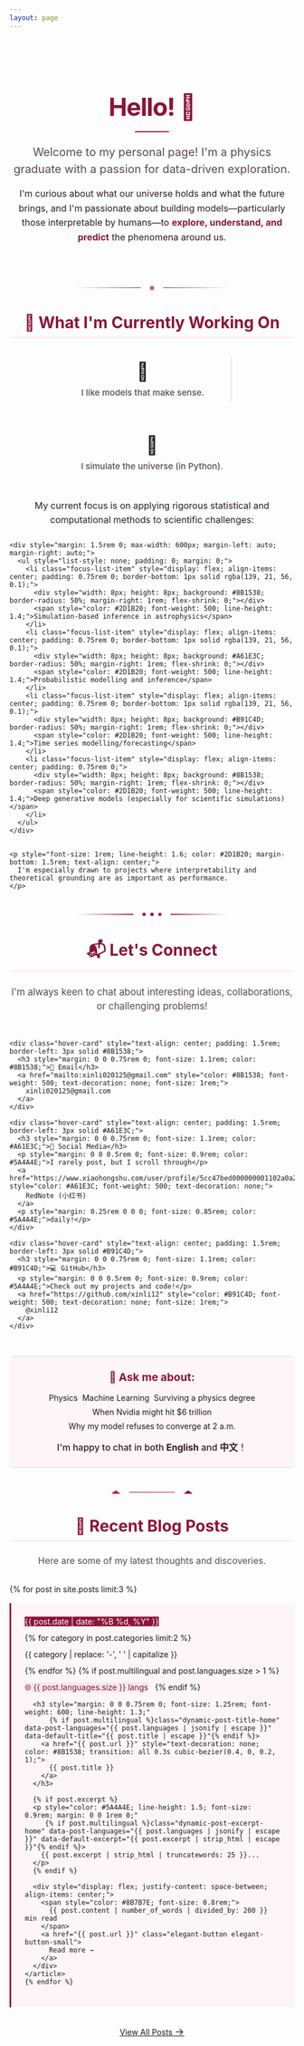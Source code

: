```yaml
---
layout: page
---
```


<div class="hero-section animate-on-scroll" style="text-align: center; margin-bottom: 2.5rem; padding: 2rem 0;">
  <h1 style="font-size: 2.75rem; margin-bottom: 1rem; color: #8B1538; font-weight: 700; letter-spacing: -0.03em;">
    Hello! 👋
  </h1>
  <div style="width: 60px; height: 2px; background: linear-gradient(90deg, #8B1538, #B91C4D); margin: 1rem auto;"></div>
  <p class="lead" style="font-size: 1.25rem; color: #5A4A4E; margin-bottom: 1rem; max-width: 800px; margin-left: auto; margin-right: auto; line-height: 1.5;">
    Welcome to my personal page! I'm a physics graduate with a passion for data-driven exploration.
  </p>
  <p style="font-size: 1rem; color: #2D1B20; max-width: 900px; margin: 0 auto; line-height: 1.6;">
    I'm curious about what our universe holds and what the future brings, and I'm passionate about building models—particularly those interpretable by humans—to <strong style="color: #8B1538;">explore, understand, and predict</strong> the phenomena around us.
  </p>
</div>

<div style="display: flex; justify-content: center; align-items: center; margin: 2.5rem 0;">
  <div style="flex: 1; max-width: 120px; height: 1px; background: linear-gradient(90deg, transparent, #8B1538); margin-right: 1rem;"></div>
  <div style="width: 8px; height: 8px; background: #8B1538; border-radius: 50%; opacity: 0.6;"></div>
  <div style="flex: 1; max-width: 120px; height: 1px; background: linear-gradient(90deg, #8B1538, transparent); margin-left: 1rem;"></div>
</div>

<div class="current-work-section animate-on-scroll" style="margin: 2.5rem 0;">
  <h2 style="font-size: 1.75rem; margin-bottom: 1.5rem; color: #8B1538; text-align: center; border-bottom: 2px solid #F8E8EC; padding-bottom: 0.5rem;">🚀 What I'm Currently Working On</h2>
  
  <div style="display: flex; gap: 2rem; justify-content: center; margin-bottom: 2rem; flex-wrap: wrap;">
    <div class="hover-card" style="text-align: center; padding: 1rem;">
      <div style="font-size: 2rem; margin-bottom: 0.5rem;">🧠</div>
      <p style="margin: 0; font-weight: 500; font-size: 0.95rem; color: #5A4A4E;">I like models that make sense.</p>
    </div>
    <div style="width: 1px; background: #E8D4D8; margin: 0.5rem 0;"></div>
    <div class="hover-card" style="text-align: center; padding: 1rem;">
      <div style="font-size: 2rem; margin-bottom: 0.5rem;">🔭</div>
      <p style="margin: 0; font-weight: 500; font-size: 0.95rem; color: #5A4A4E;">I simulate the universe (in Python).</p>
    </div>
  </div>

  <div style="margin: 2rem 0;">
    <p style="font-size: 1rem; line-height: 1.6; color: #2D1B20; margin-bottom: 1.5rem; text-align: center;">
      My current focus is on applying rigorous statistical and computational methods to scientific challenges:
    </p>
    
    <div style="margin: 1.5rem 0; max-width: 600px; margin-left: auto; margin-right: auto;">
      <ul style="list-style: none; padding: 0; margin: 0;">
        <li class="focus-list-item" style="display: flex; align-items: center; padding: 0.75rem 0; border-bottom: 1px solid rgba(139, 21, 56, 0.1);">
          <div style="width: 8px; height: 8px; background: #8B1538; border-radius: 50%; margin-right: 1rem; flex-shrink: 0;"></div>
          <span style="color: #2D1B20; font-weight: 500; line-height: 1.4;">Simulation-based inference in astrophysics</span>
        </li>
        <li class="focus-list-item" style="display: flex; align-items: center; padding: 0.75rem 0; border-bottom: 1px solid rgba(139, 21, 56, 0.1);">
          <div style="width: 8px; height: 8px; background: #A61E3C; border-radius: 50%; margin-right: 1rem; flex-shrink: 0;"></div>
          <span style="color: #2D1B20; font-weight: 500; line-height: 1.4;">Probabilistic modelling and inference</span>
        </li>
        <li class="focus-list-item" style="display: flex; align-items: center; padding: 0.75rem 0; border-bottom: 1px solid rgba(139, 21, 56, 0.1);">
          <div style="width: 8px; height: 8px; background: #B91C4D; border-radius: 50%; margin-right: 1rem; flex-shrink: 0;"></div>
          <span style="color: #2D1B20; font-weight: 500; line-height: 1.4;">Time series modelling/forecasting</span>
        </li>
        <li class="focus-list-item" style="display: flex; align-items: center; padding: 0.75rem 0;">
          <div style="width: 8px; height: 8px; background: #8B1538; border-radius: 50%; margin-right: 1rem; flex-shrink: 0;"></div>
          <span style="color: #2D1B20; font-weight: 500; line-height: 1.4;">Deep generative models (especially for scientific simulations)</span>
        </li>
      </ul>
    </div>

    
    <p style="font-size: 1rem; line-height: 1.6; color: #2D1B20; margin-bottom: 1.5rem; text-align: center;">
      I'm especially drawn to projects where interpretability and theoretical grounding are as important as performance.
    </p>
  </div>
</div>

<div style="display: flex; justify-content: center; align-items: center; margin: 2.5rem 0;">
  <div style="flex: 1; max-width: 100px; height: 2px; background: linear-gradient(90deg, transparent, #A61E3C); margin-right: 0.75rem;"></div>
  <div style="width: 6px; height: 6px; background: #A61E3C; border-radius: 50%; margin: 0 0.25rem;"></div>
  <div style="width: 6px; height: 6px; background: #8B1538; border-radius: 50%; margin: 0 0.25rem;"></div>
  <div style="width: 6px; height: 6px; background: #B91C4D; border-radius: 50%; margin: 0 0.25rem;"></div>
  <div style="flex: 1; max-width: 100px; height: 2px; background: linear-gradient(90deg, #A61E3C, transparent); margin-left: 0.75rem;"></div>
</div>

<div class="contact-section animate-on-scroll" style="margin: 2.5rem 0;">
  <h2 style="font-size: 1.75rem; margin-bottom: 1.5rem; color: #8B1538; text-align: center; border-bottom: 2px solid #F8E8EC; padding-bottom: 0.5rem;">📬 Let's Connect</h2>
  
  <div style="text-align: center; margin-bottom: 2rem;">
    <p style="font-size: 1.05rem; line-height: 1.5; color: #5A4A4E; max-width: 700px; margin: 0 auto;">
      I'm always keen to chat about interesting ideas, collaborations, or challenging problems!
    </p>
  </div>

  <div style="display: grid; grid-template-columns: repeat(auto-fit, minmax(250px, 1fr)); gap: 1.5rem; max-width: 900px; margin: 0 auto;">
    
    <div class="hover-card" style="text-align: center; padding: 1.5rem; border-left: 3px solid #8B1538;">
      <h3 style="margin: 0 0 0.75rem 0; font-size: 1.1rem; color: #8B1538;">📧 Email</h3>
      <a href="mailto:xinli020125@gmail.com" style="color: #8B1538; font-weight: 500; text-decoration: none; font-size: 1rem;">
        xinli020125@gmail.com
      </a>
    </div>

    <div class="hover-card" style="text-align: center; padding: 1.5rem; border-left: 3px solid #A61E3C;">
      <h3 style="margin: 0 0 0.75rem 0; font-size: 1.1rem; color: #A61E3C;">📱 Social Media</h3>
      <p style="margin: 0 0 0.5rem 0; font-size: 0.9rem; color: #5A4A4E;">I rarely post, but I scroll through</p>
      <a href="https://www.xiaohongshu.com/user/profile/5cc47bed000000001102a0a2" style="color: #A61E3C; font-weight: 500; text-decoration: none;">
        RedNote (小红书)
      </a>
      <p style="margin: 0.25rem 0 0 0; font-size: 0.85rem; color: #5A4A4E;">daily!</p>
    </div>

    <div class="hover-card" style="text-align: center; padding: 1.5rem; border-left: 3px solid #B91C4D;">
      <h3 style="margin: 0 0 0.75rem 0; font-size: 1.1rem; color: #B91C4D;">💻 GitHub</h3>
      <p style="margin: 0 0 0.5rem 0; font-size: 0.9rem; color: #5A4A4E;">Check out my projects and code!</p>
      <a href="https://github.com/xinli12" style="color: #B91C4D; font-weight: 500; text-decoration: none; font-size: 1rem;">
        @xinli12
      </a>
    </div>
  </div>

  <div class="ask-me-about-section" style="text-align: center; margin-top: 2rem; padding: 1.5rem; background: #FDF5F7; border-top: 1px solid #E8D4D8; border-bottom: 1px solid #E8D4D8; border-radius: 8px;">
    <h3 style="color: #8B1538; margin: 0 0 1rem 0; font-size: 1.2rem;">💬 Ask me about:</h3>
    <div style="display: flex; flex-wrap: wrap; gap: 0.5rem; justify-content: center; margin-bottom: 1rem;">
      <span class="tag">Physics</span>
      <span class="tag">Machine Learning</span>
      <span class="tag">Surviving a physics degree</span>
      <span class="tag">When Nvidia might hit $6 trillion</span>
      <span class="tag">Why my model refuses to converge at 2 a.m.</span>
    </div>
    <p style="margin: 0; font-size: 1rem; color: #2D1B20; font-weight: 500;">
      I'm happy to chat in both <strong>English</strong> and <strong>中文</strong>！
    </p>
  </div>
</div>

<div style="display: flex; justify-content: center; align-items: center; margin: 2.5rem 0;">
  <div style="width: 0; height: 0; border-left: 8px solid transparent; border-right: 8px solid transparent; border-bottom: 6px solid #B91C4D; margin-right: 1rem;"></div>
  <div style="width: 80px; height: 1px; background: linear-gradient(90deg, #8B1538, #B91C4D);"></div>
  <div style="width: 0; height: 0; border-left: 8px solid transparent; border-right: 8px solid transparent; border-bottom: 6px solid #8B1538; margin-left: 1rem;"></div>
</div>

<div class="blog-section animate-on-scroll" style="margin: 2.5rem 0;">
  <h2 style="font-size: 1.75rem; margin-bottom: 1.5rem; color: #8B1538; text-align: center; border-bottom: 2px solid #F8E8EC; padding-bottom: 0.5rem;">📝 Recent Blog Posts</h2>
  
  <div style="text-align: center; margin-bottom: 2rem;">
    <p style="font-size: 1rem; color: #5A4A4E;">
      Here are some of my latest thoughts and discoveries.
    </p>
  </div>

  <div class="blog-posts" style="display: grid; gap: 1rem; max-width: 1000px; margin: 0 auto;">
    {% for post in site.posts limit:3 %}
    <article class="hover-card no-animation" style="padding: 1.5rem; border-left: 3px solid #8B1538; background: #FDF5F7;">
      <div style="display: flex; align-items: baseline; gap: 0.75rem; margin-bottom: 0.75rem; flex-wrap: wrap;">
        <span class="tag" style="background: #8B1538; color: white;">
          {{ post.date | date: "%B %d, %Y" }}
        </span>
        {% for category in post.categories limit:2 %}
        <span class="tag">{{ category | replace: '-', ' ' | capitalize }}</span>
        {% endfor %}
        {% if post.multilingual and post.languages.size > 1 %}
        <span class="tag" style="background: #F8E8EC; color: #8B1538;">
          🌐 {{ post.languages.size }} langs
        </span>
        {% endif %}
      </div>

      <h3 style="margin: 0 0 0.75rem 0; font-size: 1.25rem; font-weight: 600; line-height: 1.3;"
          {% if post.multilingual %}class="dynamic-post-title-home" data-post-languages="{{ post.languages | jsonify | escape }}" data-default-title="{{ post.title | escape }}"{% endif %}>
        <a href="{{ post.url }}" style="text-decoration: none; color: #8B1538; transition: all 0.3s cubic-bezier(0.4, 0, 0.2, 1);">
          {{ post.title }}
        </a>
      </h3>

      {% if post.excerpt %}
      <p style="color: #5A4A4E; line-height: 1.5; font-size: 0.9rem; margin: 0 0 1rem 0;"
         {% if post.multilingual %}class="dynamic-post-excerpt-home" data-post-languages="{{ post.languages | jsonify | escape }}" data-default-excerpt="{{ post.excerpt | strip_html | escape }}"{% endif %}>
        {{ post.excerpt | strip_html | truncatewords: 25 }}...
      </p>
      {% endif %}

      <div style="display: flex; justify-content: space-between; align-items: center;">
        <span style="color: #8B7B7E; font-size: 0.8rem;">
          {{ post.content | number_of_words | divided_by: 200 }} min read
        </span>
        <a href="{{ post.url }}" class="elegant-button elegant-button-small">
          Read more →
        </a>
      </div>
    </article>
    {% endfor %}
  </div>

  <div style="text-align: center; margin-top: 2rem;">
    <a href="/blog/" class="elegant-button">
      View All Posts
      <span style="font-size: 1.1rem;">→</span>
    </a>
  </div>
</div>

<!-- Multilingual Homepage Support Script -->
<script>
document.addEventListener('DOMContentLoaded', function() {
  // Always default to English first, then check saved preference
  let preferredLang = 'en';
  const savedLang = localStorage.getItem('preferred-lang');
  if (savedLang) {
    preferredLang = savedLang;
  }
  
  // Update multilingual post previews on homepage
  const dynamicTitlesHome = document.querySelectorAll('.dynamic-post-title-home');
  const dynamicExcerptsHome = document.querySelectorAll('.dynamic-post-excerpt-home');
  
  dynamicTitlesHome.forEach(titleElement => {
    try {
      const languagesAttr = titleElement.getAttribute('data-post-languages');
      if (!languagesAttr) return;
      
      const languages = JSON.parse(languagesAttr);
      const defaultTitle = titleElement.getAttribute('data-default-title');
      
      // Find the preferred language version, defaulting to English
      let langVersion = languages.find(lang => lang.code === preferredLang);
      if (!langVersion && preferredLang !== 'en') {
        langVersion = languages.find(lang => lang.code === 'en');
      }
      
      if (langVersion && langVersion.title) {
        const linkElement = titleElement.querySelector('a');
        if (linkElement) {
          linkElement.textContent = langVersion.title;
        }
      }
    } catch (e) {
      console.log('Error parsing language data for title on homepage:', e);
    }
  });
  
  dynamicExcerptsHome.forEach(excerptElement => {
    try {
      const languagesAttr = excerptElement.getAttribute('data-post-languages');
      if (!languagesAttr) return;
      
      const languages = JSON.parse(languagesAttr);
      const defaultExcerpt = excerptElement.getAttribute('data-default-excerpt');
      
      // Find the preferred language version, defaulting to English
      let langVersion = languages.find(lang => lang.code === preferredLang);
      if (!langVersion && preferredLang !== 'en') {
        langVersion = languages.find(lang => lang.code === 'en');
      }
      
      if (langVersion && langVersion.excerpt) {
        excerptElement.textContent = langVersion.excerpt + '...';
      }
    } catch (e) {
      console.log('Error parsing language data for excerpt on homepage:', e);
    }
  });
});
</script>

<style>
/* Remove hover transform for focus list items */
.focus-list-item {
  transition: all 0.2s ease;
}

.focus-list-item:hover {
  background: rgba(248, 232, 236, 0.3);
  transform: none; /* Override the global hover-card transform */
}

/* Remove hover transform for ask me about section */
.ask-me-about-section {
  transition: all 0.3s cubic-bezier(0.4, 0, 0.2, 1);
}

.ask-me-about-section:hover {
  background: #FDF5F7; /* Keep same background */
  transform: none; /* No transform on hover */
  box-shadow: 0 2px 8px rgba(139, 21, 56, 0.08); /* Subtle shadow instead */
}

/* Optimized animations */
.blog-posts article:hover {
  border-left-color: #B91C4D;
  transform: translateY(-2px); /* Reduced from -3px for smoother feel */
}

.blog-posts article:hover h3 a {
  color: #B91C4D;
  transform: translateY(-0.5px); /* Reduced from -1px */
}

.contact-section .hover-card:hover {
  border-left-color: #B91C4D;
  transform: translateY(-2px); /* Reduced from -3px */
}

/* Smoother transitions for better UX */
.hover-card {
  transition: all 0.25s cubic-bezier(0.4, 0, 0.2, 1); /* Slightly faster */
}

/* Enhanced focus states for accessibility */
.focus-list-item:focus-within {
  background: rgba(248, 232, 236, 0.4);
  outline: 2px solid #8B1538;
  outline-offset: 2px;
}

@media (max-width: 768px) {
  .hero-section h1 {
    font-size: 2rem;
  }
  
  .hero-section .lead {
    font-size: 1rem;
  }
  
  .current-work-section, .contact-section, .blog-section {
    margin: 2rem 0;
  }
  
  h2 {
    font-size: 1.5rem !important;
  }
  
  .blog-posts article {
    padding: 1.25rem;
  }
  
  .contact-section .hover-card {
    padding: 1.25rem;
  }
  
  .elegant-button {
    width: 100%;
    justify-content: center;
  }
  
  /* Reduce transforms on mobile for better performance */
  .blog-posts article:hover,
  .contact-section .hover-card:hover {
    transform: translateY(-1px);
  }
}
</style>
